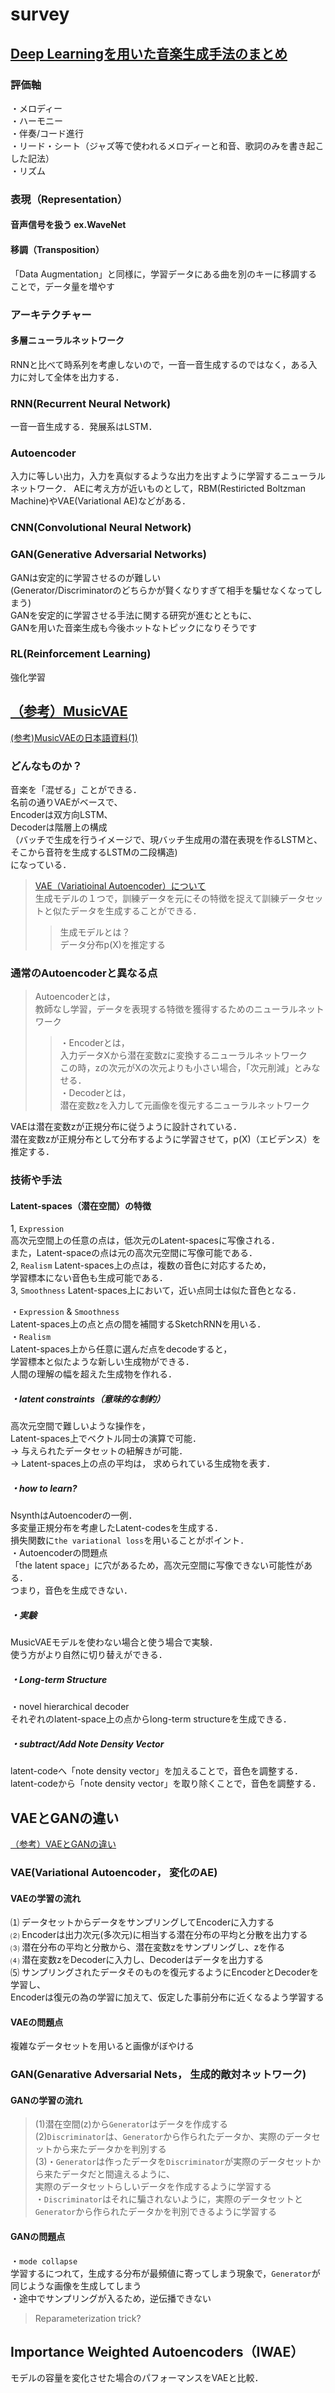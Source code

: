 # survey  

## [Deep Learningを用いた音楽生成手法のまとめ](https://medium.com/@naotokui/deep-learning%E3%82%92%E7%94%A8%E3%81%84%E3%81%9F%E9%9F%B3%E6%A5%BD%E7%94%9F%E6%88%90%E6%89%8B%E6%B3%95%E3%81%AE%E3%81%BE%E3%81%A8%E3%82%81-%E3%82%B5%E3%83%BC%E3%83%99%E3%82%A4-1298d29f8101)  
### 評価軸  
・メロディー  
・ハーモニー  
・伴奏/コード進行  
・リード・シート（ジャズ等で使われるメロディーと和音、歌詞のみを書き起こした記法）  
・リズム  
### 表現（Representation） 
#### 音声信号を扱う ex.WaveNet
#### 移調（Transposition）
「Data Augmentation」と同様に，学習データにある曲を別のキーに移調することで，データ量を増やす  
### アーキテクチャー
#### 多層ニューラルネットワーク
RNNと比べて時系列を考慮しないので，一音一音生成するのではなく，ある入力に対して全体を出力する．
### RNN(Recurrent Neural Network)
一音一音生成する．発展系はLSTM．  
### Autoencoder  
入力に等しい出力，入力を真似するような出力を出すように学習するニューラルネットワーク．
AEに考え方が近いものとして，RBM(Restiricted Boltzman Machine)やVAE(Variational AE)などがある．
### CNN(Convolutional Neural Network)  
### GAN(Generative Adversarial Networks)  
GANは安定的に学習させるのが難しい  
(Generator/Discriminatorのどちらかが賢くなりすぎて相手を騙せなくなってしまう)  
GANを安定的に学習させる手法に関する研究が進むとともに、  
GANを用いた音楽生成も今後ホットなトピックになりそうです  
### RL(Reinforcement Learning)  
強化学習

## [（参考）MusicVAE](https://magenta.tensorflow.org/music-vae)
[(参考)MusicVAEの日本語資料(1)](https://github.com/arXivTimes/arXivTimes/issues/680)  
### どんなものか？  
音楽を「混ぜる」ことができる．  
名前の通りVAEがベースで、  
Encoderは双方向LSTM、  
Decoderは階層上の構成  
（バッチで生成を行うイメージで、現バッチ生成用の潜在表現を作るLSTMと、そこから音符を生成するLSTMの二段構造)  
になっている．  

>[VAE（Variatioinal Autoencoder）について](https://qiita.com/kenmatsu4/items/b029d697e9995d93aa24)  
生成モデルの１つで，訓練データを元にその特徴を捉えて訓練データセットと似たデータを生成することができる．  
>> 生成モデルとは？  
データ分布p(X)を推定する  

### 通常のAutoencoderと異なる点  
> Autoencoderとは，  
教師なし学習，データを表現する特徴を獲得するためのニューラルネットワーク  
>>・Encoderとは，  
入力データXから潜在変数zに変換するニューラルネットワーク  
この時，zの次元がXの次元よりも小さい場合，「次元削減」とみなせる．  
>>・Decoderとは，  
潜在変数zを入力して元画像を復元するニューラルネットワーク  
  
VAEは潜在変数zが正規分布に従うように設計されている．  
潜在変数zが正規分布として分布するように学習させて，p(X)（エビデンス）を推定する．     

### 技術や手法  
#### Latent-spaces（潜在空間）の特徴   
1, `Expression`  
高次元空間上の任意の点は，低次元のLatent-spacesに写像される．  
また，Latent-spaceの点は元の高次元空間に写像可能である．    
2, `Realism`
Latent-spaces上の点は，複数の音色に対応するため，  
学習標本にない音色も生成可能である．  
3, `Smoothness`
Latent-spaces上において，近い点同士は似た音色となる． 

・`Expression` & `Smoothness`  
Latent-spaces上の点と点の間を補間するSketchRNNを用いる．  
・`Realism`  
Latent-spaces上から任意に選んだ点をdecodeすると，  
学習標本と似たような新しい生成物ができる．  
人間の理解の幅を超えた生成物を作れる．  

##### ・latent constraints（意味的な制約） 
高次元空間で難しいような操作を，  
Latent-spaces上でベクトル同士の演算で可能．  
→ 与えられたデータセットの紐解きが可能．  
→ Latent-spaces上の点の平均は， 求められている生成物を表す．   

##### ・how to learn?
NsynthはAutoencoderの一例．  
多変量正規分布を考慮したLatent-codesを生成する．  
損失関数に`the variational loss`を用いることがポイント．  
・Autoencoderの問題点  
「the latent space」に穴があるため，高次元空間に写像できない可能性がある．  
つまり，音色を生成できない．  

##### ・実験  
MusicVAEモデルを使わない場合と使う場合で実験．  
使う方がより自然に切り替えができる．  

##### ・Long-term Structure  
・novel hierarchical decoder  
それぞれのlatent-space上の点からlong-term structureを生成できる．  

##### ・subtract/Add Note Density Vector  
latent-codeへ「note density vector」を加えることで，音色を調整する．  
latent-codeから「note density vector」を取り除くことで，音色を調整する．  

## VAEとGANの違い  
[（参考）VAEとGANの違い](https://www.xcompass.com/blog/1039/)
### VAE(Variational Autoencoder， 変化のAE)  
#### VAEの学習の流れ  
⑴ データセットからデータをサンプリングしてEncoderに入力する  
⑵ Encoderは出力次元(多次元)に相当する潜在分布の平均と分散を出力する  
⑶ 潜在分布の平均と分散から、潜在変数zをサンプリングし、zを作る  
⑷ 潜在変数zをDecoderに入力し、Decoderはデータを出力する  
⑸ サンプリングされたデータそのものを復元するようにEncoderとDecoderを学習し、  
Encoderは復元の為の学習に加えて、仮定した事前分布に近くなるよう学習する  
#### VAEの問題点  
複雑なデータセットを用いると画像がぼやける  

### GAN(Genarative Adversarial Nets， 生成的敵対ネットワーク)  
#### GANの学習の流れ  
>(1)潜在空間(z)から`Generator`はデータを作成する  
>(2)`Discriminator`は、`Generator`から作られたデータか、実際のデータセットから来たデータかを判別する  
>(3)・`Generator`は作ったデータを`Discriminator`が実際のデータセットから来たデータだと間違えるように、  
実際のデータセットらしいデータを作成するように学習する  
・`Discriminator`はそれに騙されないように，実際のデータセットと`Generator`から作られたデータかを判別できるように学習する  
#### GANの問題点  
・`mode collapse`  
学習するにつれて，生成する分布が最頻値に寄ってしまう現象で，`Generator`が同じような画像を生成してしまう  
・途中でサンプリングが入るため，逆伝播できない
> Reparameterization trick?

## Importance Weighted Autoencoders（IWAE）  
モデルの容量を変化させた場合のパフォーマンスをVAEと比較．  

